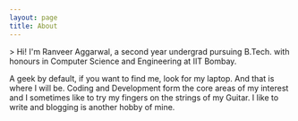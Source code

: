 ```yaml
---
layout: page
title: About
---
```


<p></p>>
Hi! I'm Ranveer Aggarwal, a second year undergrad pursuing B.Tech. with honours in Computer Science and Engineering at IIT Bombay.
</p>
<p> A geek by default, if you want to find me, look for my laptop. And that is where I will be. Coding and Development form the core areas of my interest and I sometimes like to try my fingers on the strings of my Guitar. I like to write and blogging is another hobby of mine.</p>


